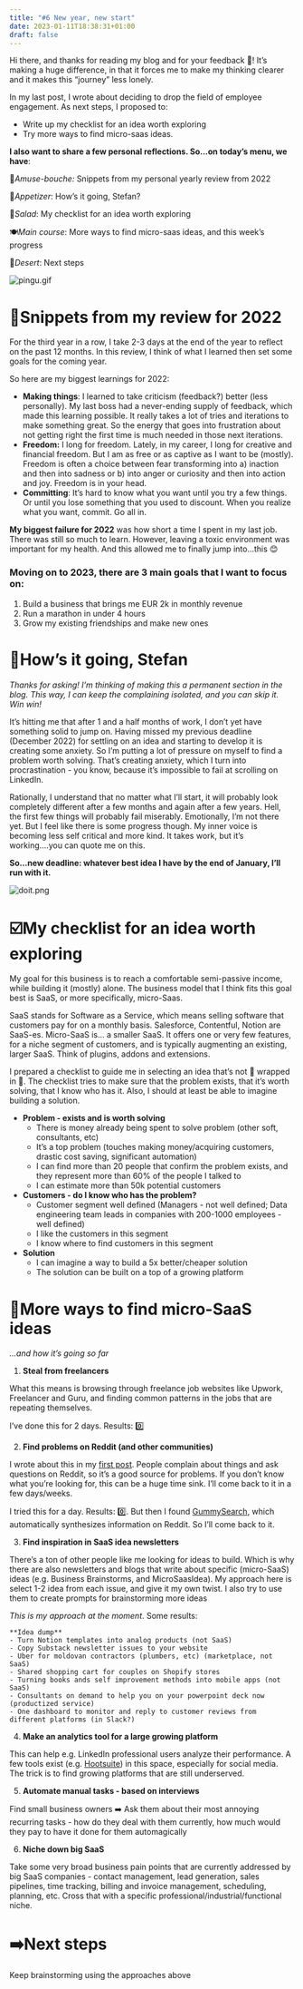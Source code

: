 ```yaml
---
title: "#6 New year, new start"
date: 2023-01-11T18:38:31+01:00
draft: false
---
```


Hi there, and thanks for reading my blog and for your feedback 💚! It’s making a huge difference, in that it forces me to make my thinking clearer and it makes this “journey” less lonely.

In my last post, I wrote about deciding to drop the field of employee engagement. As next steps, I proposed to:

- Write up my checklist for an idea worth exploring
- Try more ways to find micro-saas ideas.

**I also want to share a few personal reflections. So...on today’s menu, we have**:

🐸*Amuse-bouche:* Snippets from my personal yearly review from 2022 

🦐*Appetizer*: How’s it going, Stefan?

🥗*Salad*: My checklist for an idea worth exploring

🍽️*Main course*: More ways to find micro-saas ideas, and this week’s progress

🍨*Desert*: Next steps

![pingu.gif](/newyear2023/pingu.gif#center)

# 🎇Snippets from my review for 2022

For the third year in a row, I take 2-3 days at the end of the year to reflect on the past 12 months. In this review, I think of what I learned then set some goals for the coming year. 

So here are my biggest learnings for 2022:

- **Making things**: I learned to take criticism (feedback?) better (less personally). My last boss had a never-ending supply of feedback, which made this learning possible. It really takes a lot of tries and iterations to make something great. So the energy that goes into frustration about not getting right the first time is much needed in those next iterations.
- **Freedom:** I long for freedom. Lately, in my career, I long for creative and financial freedom. But I am as free or as captive as I want to be (mostly). Freedom is often a choice between fear transforming into a) inaction and then into sadness or b) into anger or curiosity and then into action and joy. Freedom is in your head.
- **Committing**: It’s hard to know what you want until you try a few things. Or until you lose something that you used to discount. When you realize what you want, commit. Go all in.

**My biggest failure for 2022** was how short a time I spent in my last job. There was still so much to learn. However, leaving a toxic environment was important for my health. And this allowed me to finally jump into…this 😊

### Moving on to 2023, there are 3 main goals that I want to focus on:

1. Build a business that brings me EUR 2k in monthly revenue
2. Run a marathon in under 4 hours 
3. Grow my existing friendships and make new ones 

# 🤗How’s it going, Stefan

*Thanks for asking! I’m thinking of making this a permanent section in the blog. This way, I can keep the complaining isolated, and you can skip it. Win win!* 

It’s hitting me that after 1 and a half months of work, I don’t yet have something solid to jump on. Having missed my previous deadline (December 2022) for settling on an idea and starting to develop it is creating some anxiety. So I’m putting a lot of pressure on myself to find a problem worth solving. That’s creating anxiety, which I turn into procrastination - you know, because it’s impossible to fail at scrolling on LinkedIn. 

Rationally, I understand that no matter what I’ll start, it will probably look completely different after a few months and again after a few years. Hell, the first few things will probably fail miserably. Emotionally, I’m not there yet. But I feel like there is some progress though. My inner voice is becoming less self critical and more kind. It takes work, but it’s working….you can quote me on this.

**So…new deadline: whatever best idea I have by the end of January, I’ll run with it.**

![doit.png](/newyear2023/doit.png#center)

# ☑️My checklist for an idea worth exploring

My goal for this business is to reach a comfortable semi-passive income, while building it (mostly) alone. The business model that I think fits this goal best is SaaS, or more specifically, micro-Saas. 

SaaS stands for Software as a Service, which means selling software that customers pay for on a monthly basis. Salesforce, Contentful, Notion are SaaS-es. Micro-SaaS is… a smaller SaaS. It offers one or very few features, for a niche segment of customers, and is typically augmenting an existing, larger SaaS. Think of plugins, addons and extensions.   

I prepared a checklist to guide me in selecting an idea that’s not 💩 wrapped in 🍬. The checklist tries to make sure that the problem exists, that it’s worth solving, that I know who has it. Also, I should at least be able to imagine building a solution.

- **Problem - exists and is worth solving**
    - There is money already being spent to solve problem (other soft, consultants, etc)
    - It’s a top problem (touches making money/acquiring customers, drastic cost saving, significant automation)
    - I can find more than 20 people that confirm the problem exists, and they represent more than 60% of the people I talked to
    - I can estimate more than 50k potential customers
- **Customers - do I know who has the problem?**
    - Customer segment well defined (Managers - not well defined; Data engineering team leads in companies with 200-1000 employees - well defined)
    - I like the customers in this segment
    - I know where to find customers in this segment
- **Solution**
    - I can imagine a way to build a 5x better/cheaper solution
    - The solution can be built on a top of a growing platform

# 🤯More ways to find micro-SaaS ideas

*…and how it’s going so far*

1. **Steal from freelancers**

What this means is browsing through freelance job websites like Upwork, Freelancer and Guru, and finding common patterns in the jobs that are repeating themselves. 

I’ve done this for 2 days. Results: 0️⃣

2. **Find problems on Reddit (and other communities)** 

I wrote about this in my [first post](http://www.scortescu.com/posts/bip/). People complain about things and ask questions on Reddit, so it’s a good source for problems. If you don’t know what you’re looking for, this can be a huge time sink. I’ll come back to it in a few days/weeks. 

I tried this for a day. Results: 0️⃣. But then I found [GummySearch](gummysearch.com), which automatically synthesizes information on Reddit. So I’ll come back to it.

3. **Find inspiration in SaaS idea newsletters**

There’s a ton of other people like me looking for ideas to build. Which is why there are also newsletters and blogs that write about specific (micro-SaaS) ideas (e.g. Business Brainstorms, and MicroSaasIdea). My approach here is select 1-2 idea from each issue, and give it my own twist. I also try to use them to create prompts for brainstorming more ideas

*This is my approach at the moment*. Some results:

```
**Idea dump**
- Turn Notion templates into analog products (not SaaS)
- Copy Substack newsletter issues to your website
- Uber for moldovan contractors (plumbers, etc) (marketplace, not SaaS)
- Shared shopping cart for couples on Shopify stores
- Turning books ands self improvement methods into mobile apps (not SaaS)
- Consultants on demand to help you on your powerpoint deck now (productized service)
- One dashboard to monitor and reply to customer reviews from different platforms (in Slack?)
```

4. **Make an analytics tool for a large growing platform**

This can help e.g. LinkedIn professional users analyze their performance. A few tools exist (e.g. [Hootsuite](https://hootsuite.com/)) in this space, especially for social media. The trick is to find growing platforms that are still underserved. 

5. **Automate manual tasks - based on interviews**

Find small business owners ➡️ Ask them about their most annoying recurring tasks - how do they deal with them currently, how much would they pay to have it done for them automagically

6. **Niche down big SaaS**

Take some very broad business pain points that are currently addressed by big SaaS companies - contact management, lead generation, sales pipelines, time tracking, billing and invoice management, scheduling, planning, etc. Cross that with a specific professional/industrial/functional niche.

# ➡️Next steps
Keep brainstorming using the approaches above
